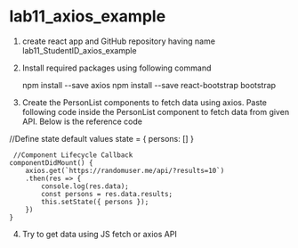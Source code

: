 # lab11_axios_example

1.	create react app and GitHub repository having name lab11_StudentID_axios_example

2.	Install required packages using following command

	npm install --save axios
	npm install --save react-bootstrap bootstrap

3.	Create the PersonList components to fetch data using axios. 
Paste following code inside the PersonList component to fetch data from given API. Below is the reference code

//Define state default values
    state = {
        persons: []
    }

     //Component Lifecycle Callback
    componentDidMount() {
        axios.get(`https://randomuser.me/api/?results=10`)
        .then(res => {
            console.log(res.data);
            const persons = res.data.results;
            this.setState({ persons });
        })
    }

4.	Try to get data using JS fetch or axios API

